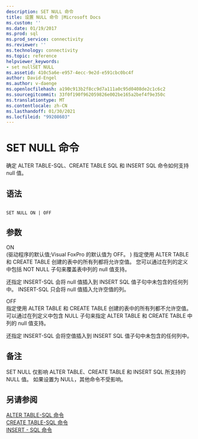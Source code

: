 ```yaml
---
description: SET NULL 命令
title: 设置 NULL 命令 |Microsoft Docs
ms.custom: ''
ms.date: 01/19/2017
ms.prod: sql
ms.prod_service: connectivity
ms.reviewer: ''
ms.technology: connectivity
ms.topic: reference
helpviewer_keywords:
- set nullSET NULL
ms.assetid: 410c5a6e-e957-4ecc-9e2d-e591cbc0bc4f
author: David-Engel
ms.author: v-daenge
ms.openlocfilehash: a190c913b2f8cc9d7a111a0c95d0408de2c1c6c2
ms.sourcegitcommit: 33f0f190f962059826e002be165a2bef4f9e350c
ms.translationtype: MT
ms.contentlocale: zh-CN
ms.lasthandoff: 01/30/2021
ms.locfileid: "99208603"
---
```

# <a name="set-null-command"></a>SET NULL 命令
确定 ALTER TABLE-SQL、CREATE TABLE SQL 和 INSERT SQL 命令如何支持 null 值。  
  
## <a name="syntax"></a>语法  
  
```  
  
SET NULL ON | OFF  
```  
  
## <a name="arguments"></a>参数  
 ON  
  (驱动程序的默认值;Visual FoxPro 的默认值为 OFF。 ) 指定使用 ALTER TABLE 和 CREATE TABLE 创建的表中的所有列都将允许空值。 您可以通过在列的定义中包括 NOT NULL 子句来覆盖表中列的 null 值支持。  
  
 还指定 INSERT-SQL 会将 null 值插入到 INSERT SQL 值子句中未包含的任何列中。 INSERT-SQL 只会将 null 值插入允许空值的列。  
  
 OFF  
 指定使用 ALTER TABLE 和 CREATE TABLE 创建的表中的所有列都不允许空值。 可以通过在列定义中包含 NULL 子句来指定 ALTER TABLE 和 CREATE TABLE 中列的 null 值支持。  
  
 还指定 INSERT-SQL 会将空值插入到 INSERT SQL 值子句中未包含的任何列中。  
  
## <a name="remarks"></a>备注  
 SET NULL 仅影响 ALTER TABLE、CREATE TABLE 和 INSERT SQL 所支持的 NULL 值。 如果设置为 NULL，其他命令不受影响。  
  
## <a name="see-also"></a>另请参阅  
 [ALTER TABLE-SQL 命令](../../odbc/microsoft/alter-table-sql-command.md)   
 [CREATE TABLE-SQL 命令](../../odbc/microsoft/create-table-sql-command.md)   
 [INSERT - SQL 命令](../../odbc/microsoft/insert-sql-command.md)
